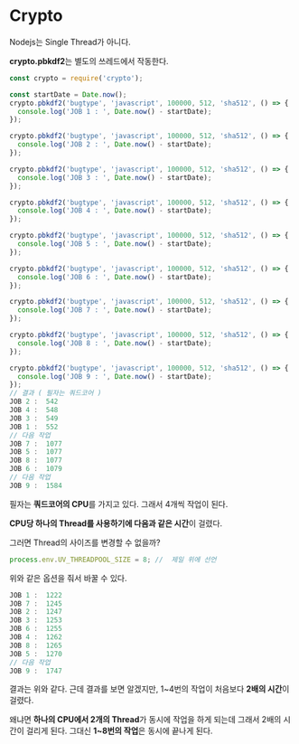 # Crypto

Nodejs는 Single Thread가 아니다.

**crypto.pbkdf2**는 별도의 쓰레드에서 작동한다.

```typescript
const crypto = require('crypto');

const startDate = Date.now();
crypto.pbkdf2('bugtype', 'javascript', 100000, 512, 'sha512', () => {
  console.log('JOB 1 : ', Date.now() - startDate);
});

crypto.pbkdf2('bugtype', 'javascript', 100000, 512, 'sha512', () => {
  console.log('JOB 2 : ', Date.now() - startDate);
});

crypto.pbkdf2('bugtype', 'javascript', 100000, 512, 'sha512', () => {
  console.log('JOB 3 : ', Date.now() - startDate);
});

crypto.pbkdf2('bugtype', 'javascript', 100000, 512, 'sha512', () => {
  console.log('JOB 4 : ', Date.now() - startDate);
});

crypto.pbkdf2('bugtype', 'javascript', 100000, 512, 'sha512', () => {
  console.log('JOB 5 : ', Date.now() - startDate);
});

crypto.pbkdf2('bugtype', 'javascript', 100000, 512, 'sha512', () => {
  console.log('JOB 6 : ', Date.now() - startDate);
});

crypto.pbkdf2('bugtype', 'javascript', 100000, 512, 'sha512', () => {
  console.log('JOB 7 : ', Date.now() - startDate);
});

crypto.pbkdf2('bugtype', 'javascript', 100000, 512, 'sha512', () => {
  console.log('JOB 8 : ', Date.now() - startDate);
});

crypto.pbkdf2('bugtype', 'javascript', 100000, 512, 'sha512', () => {
  console.log('JOB 9 : ', Date.now() - startDate);
});
// 결과 ( 필자는 쿼드코어 )
JOB 2 :  542
JOB 4 :  548
JOB 3 :  549
JOB 1 :  552
// 다음 작업
JOB 7 :  1077
JOB 5 :  1077
JOB 8 :  1077
JOB 6 :  1079
// 다음 작업
JOB 9 :  1584
```

필자는 **쿼드코어의 CPU**를 가지고 있다. 그래서 4개씩 작업이 된다.

**CPU당 하나의 Thread를 사용하기에 다음과 같은 시간**이 걸렸다.

그러면 Thread의 사이즈를 변경할 수 없을까?

```javascript
process.env.UV_THREADPOOL_SIZE = 8; //  제일 위에 선언
```

위와 같은 옵션을 줘서 바꿀 수 있다.

```javascript
JOB 1 :  1222
JOB 7 :  1245
JOB 2 :  1247
JOB 3 :  1253
JOB 6 :  1255
JOB 4 :  1262
JOB 8 :  1265
JOB 5 :  1270
// 다음 작업
JOB 9 :  1747
```

결과는 위와 같다. 근데 결과를 보면 알겠지만,  1~4번의 작업이 처음보다 **2배의 시간**이 걸렸다.

왜냐면 **하나의 CPU에서 2개의 Thread**가 동시에 작업을 하게 되는데 그래서 2배의 시간이 걸리게 된다. 그대신 **1~8번의 작업**은 동시에 끝나게 된다.






